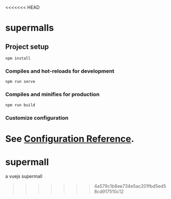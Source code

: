 <<<<<<< HEAD
# supermalls

## Project setup
```
npm install
```

### Compiles and hot-reloads for development
```
npm run serve
```

### Compiles and minifies for production
```
npm run build
```

### Customize configuration
See [Configuration Reference](https://cli.vuejs.org/config/).
=======
# supermall
a vuejs supermall
>>>>>>> 4a579c1b8ee734e5ac201fbd5ed58cd917510c12
